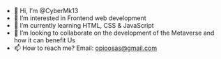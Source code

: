 - 👋 Hi, I’m @CyberMk13
- 👀 I’m interested in Frontend web development 
- 🌱 I’m currently learning HTML, CSS & JavaScript 
- 💞️ I’m looking to collaborate on the development of the Metaverse and how it can benefit Us
- 📫 How to reach me? Email: opioosas@gmail.com

<!---
CyberMk13/CyberMk13 is a ✨ special ✨ repository because its `README.md` (this file) appears on your GitHub profile.
You can click the Preview link to take a look at your changes.
--->
